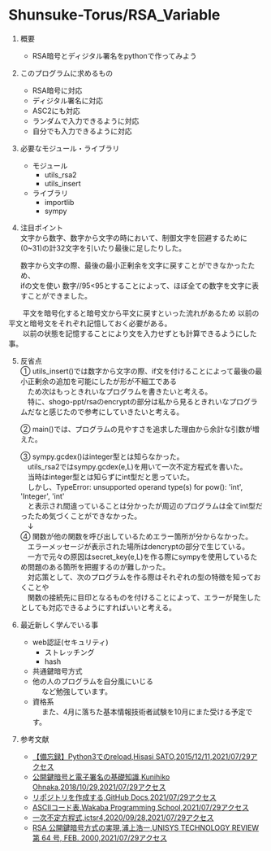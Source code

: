 # Shunsuke-Torus/RSA_Variable

1. 概要  
    - RSA暗号とディジタル署名をpythonで作ってみよう  

2. このプログラムに求めるもの      
    - RSA暗号に対応  
    - ディジタル署名に対応  
    - ASC2にも対応  
    - ランダムで入力できるように対応   
    - 自分でも入力できるように対応   

3. 必要なモジュール・ライブラリ   
    - モジュール  
      - utils_rsa2  
      - utils_insert  
    - ライブラリ  
      - importlib  
      - sympy  
    
4. 注目ポイント  
  文字から数字、数字から文字の時において、制御文字を回避するために(0~31)の計32文字を引いたり最後に足したりした。  
  
   数字から文字の際、最後の最小正剰余を文字に戻すことができなかったため、  
   ifの文を使い 数字//95<95とすることによって、ほぼ全ての数字を文字に表すことができました。    
  
　　平文を暗号化すると暗号文から平文に戻すといった流れがあるため
    以前の平文と暗号文をそれぞれ記憶しておく必要がある。    
　　以前の状態を記憶することにより文を入力せずとも計算できるようにした事。  

5. 反省点  
  ➀ utils_insert()では数字から文字の際、if文を付けることによって最後の最小正剰余の追加を可能にしたが形が不細工である      
  　ため次はもっときれいなプログラムを書きたいと考える。  
  　特に、shogo-ppt/rsaのencryptの部分は私から見るときれいなプログラムだなと感じたので参考にしていきたいと考える。  
  
   ➁ main()では、プログラムの見やすさを追求した理由から余計な引数が増えた。  
  
   ➂ sympy.gcdex()はinteger型とは知らなかった。  
    　utils_rsa2ではsympy.gcdex(e,L)を用いて一次不定方程式を書いた。  
    　当時はinteger型とは知らずにint型だと思っていた。  
    　しかし、TypeError: unsupported operand type(s) for pow(): 'int', 'Integer', 'int'  
    　と表示され間違っていることは分かったが周辺のプログラムは全てint型だったため気づくことができなかった。  
    　↓<br>
   ➃ 関数が他の関数を呼び出しているためエラー箇所が分からなかった。  
    　エラーメッセージが表示された場所はdencryptの部分で生じている。  
    　一方で元々の原因はsecret_key(e,L)を作る際にsympyを使用しているため問題のある箇所を把握するのが難しかった。  
    　対応策として、次のプログラムを作る際はそれぞれの型の特徴を知っておくことや  
    　関数の接続先に目印となるものを付けることによって、エラーが発生したとしても対応できるようにすればいいと考える。  
  
6. 最近新しく学んでいる事  
    - web認証(セキュリティ)  
        - ストレッチング  
        - hash  
    - 共通鍵暗号方式  
    - 他の人のプログラムを自分風にいじる  
  　  など勉強しています。  
    - 資格系    
  　  また、4月に落ちた基本情報技術者試験を10月にまた受ける予定です。  
7. 参考文献   
    - [【備忘録】Python3でのreload,Hisasi SATO,2015/12/11,2021/07/29アクセス](https://qiita.com/mriho/items/52f53559ba7fe7ef06ff)  
    - [公開鍵暗号と電子署名の基礎知識,Kunihiko Ohnaka,2018/10/29,2021/07/29アクセス](https://qiita.com/kunichiko/items/ef5efdb41611d6cf7775)  
    - [リポジトリを作成する,GitHub Docs,2021/07/29アクセス](https://docs.github.com/ja/github/getting-started-with-github/quickstart/create-a-repo)  
    - [ASCIIコード表,Wakaba Programming School,2021/07/29アクセス](https://www.k-cube.co.jp/wakaba/server/ascii_code.html)  
    - [一次不定方程式,ictsr4,2020/09/28,2021/07/29アクセス](http://ictsr4.com/sw/gcdex/)  
    - [RSA 公開鍵暗号方式の実現,浦上浩一,UNISYS TECHNOLOGY REVIEW 第 64 号, FEB. 2000,2021/07/29アクセス ](https://www.unisys.co.jp/tec_info/tr64/6403.pdf)
    
